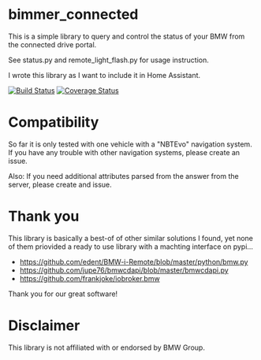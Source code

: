 # bimmer_connected
This is a simple library to query and control the status of your BMW from the connected drive portal.

See status.py and remote_light_flash.py for usage instruction.

I wrote this library as I want to include it in Home Assistant.

[![Build Status](https://travis-ci.org/ChristianKuehnel/bimmer_connected.svg?branch=master)](https://travis-ci.org/ChristianKuehnel/bimmer_connected)
[![Coverage Status](https://coveralls.io/repos/github/ChristianKuehnel/bimmer_connected/badge.svg?branch=master)](https://coveralls.io/github/ChristianKuehnel/bimmer_connected?branch=master)

# Compatibility
So far it is only tested with one vehicle with a "NBTEvo" navigation system. 
If you have any trouble with other navigation systems, please create an issue.

Also: If you need additional attributes parsed from the answer from the server,
please create and issue.


# Thank you
This library is basically a best-of of other similar solutions I found, yet none of them priovided a ready to use library with a machting interface on pypi...

* https://github.com/edent/BMW-i-Remote/blob/master/python/bmw.py
* https://github.com/jupe76/bmwcdapi/blob/master/bmwcdapi.py
* https://github.com/frankjoke/iobroker.bmw

Thank you for our great software!

# Disclaimer
This library is not affiliated with or endorsed by BMW Group.